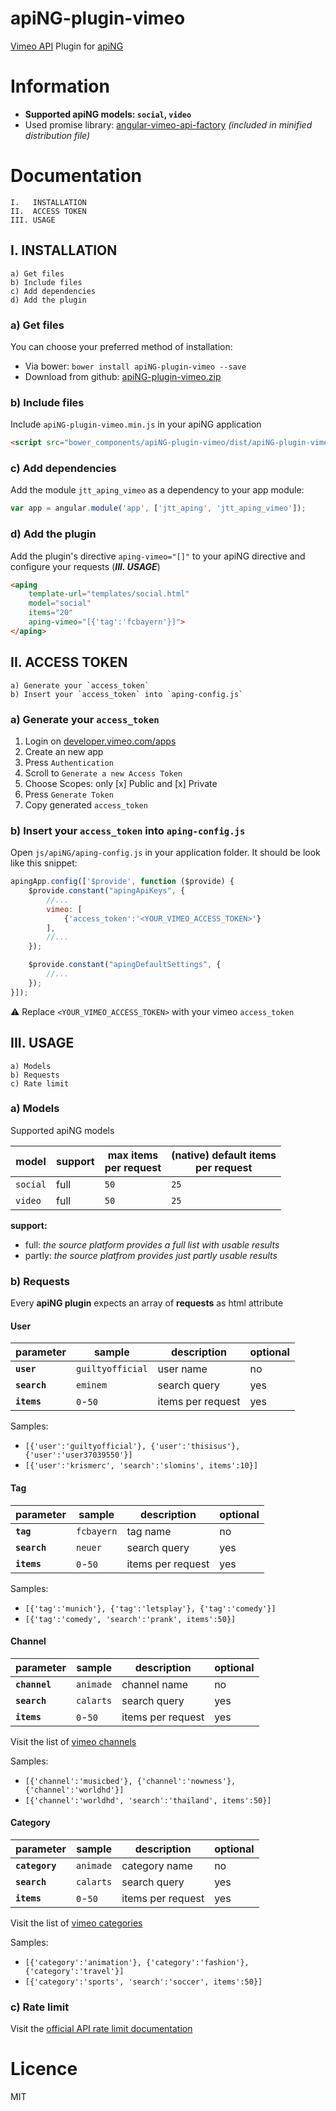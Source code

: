 # apiNG-plugin-vimeo
[Vimeo API](https://developer.vimeo.com/api) Plugin for [apiNG](https://github.com/JohnnyTheTank/apiNG)

# Information
* **Supported apiNG models: `social`, `video`**
* Used promise library: [angular-vimeo-api-factory](https://github.com/JohnnyTheTank/angular-vimeo-api-factory) _(included in minified distribution file)_

# Documentation
    I.   INSTALLATION
    II.  ACCESS TOKEN
    III. USAGE

## I. INSTALLATION
    a) Get files
    b) Include files
    c) Add dependencies
    d) Add the plugin

### a) Get files
You can choose your preferred method of installation:

* Via bower: `bower install apiNG-plugin-vimeo --save`
* Download from github: [apiNG-plugin-vimeo.zip](https://github.com/JohnnyTheTank/apiNG-plugin-vimeo/zipball/master)

### b) Include files
Include `apiNG-plugin-vimeo.min.js` in your apiNG application
```html
<script src="bower_components/apiNG-plugin-vimeo/dist/apiNG-plugin-vimeo.min.js"></script>
```

### c) Add dependencies
Add the module `jtt_aping_vimeo` as a dependency to your app module:
```js
var app = angular.module('app', ['jtt_aping', 'jtt_aping_vimeo']);
```

### d) Add the plugin
Add the plugin's directive `aping-vimeo="[]"` to your apiNG directive and configure your requests (_**III. USAGE**_)
```html
<aping
    template-url="templates/social.html"
    model="social"
    items="20"
    aping-vimeo="[{'tag':'fcbayern'}]">
</aping>
```

## II. ACCESS TOKEN
    a) Generate your `access_token`
    b) Insert your `access_token` into `aping-config.js`

### a) Generate your `access_token`
1. Login on [developer.vimeo.com/apps](https://developer.vimeo.com/apps)
2. Create an new app
3. Press `Authentication`
4. Scroll to `Generate a new Access Token`
5. Choose Scopes: only [x] Public and [x] Private
6. Press `Generate Token`
7. Copy generated `access_token`

### b) Insert your `access_token` into `aping-config.js`
Open `js/apiNG/aping-config.js` in your application folder. It should be look like this snippet:
```js
apingApp.config(['$provide', function ($provide) {
    $provide.constant("apingApiKeys", {
        //...
        vimeo: [
            {'access_token':'<YOUR_VIMEO_ACCESS_TOKEN>'}
        ],
        //...
    });

    $provide.constant("apingDefaultSettings", {
        //...
    });
}]);
```

:warning: Replace `<YOUR_VIMEO_ACCESS_TOKEN>` with your vimeo `access_token`

## III. USAGE
    a) Models
    b) Requests
    c) Rate limit

### a) Models
Supported apiNG models

|  model   | support | max items<br>per request | (native) default items<br>per request |
|----------|---------|---------|--------|
| `social` | full    | `50`   | `25`   |
| `video`  | full    | `50`   | `25`   |

**support:**
* full: _the source platform provides a full list with usable results_ <br>
* partly: _the source platfrom provides just partly usable results_


### b) Requests
Every **apiNG plugin** expects an array of **requests** as html attribute

#### User
|  parameter  | sample | description | optional |
|----------|---------|---------|---------|
| **`user`** | `guiltyofficial` | user name | no |
| **`search`** | `eminem` | search query | yes |
| **`items`**  | `0`-`50` | items per request |  yes  |

Samples:
* `[{'user':'guiltyofficial'}, {'user':'thisisus'}, {'user':'user37039550'}]`
* `[{'user':'krismerc', 'search':'slomins', items':10}]`

#### Tag
|  parameter  | sample | description | optional |
|----------|---------|---------|---------|
| **`tag`** | `fcbayern` | tag name | no |
| **`search`** | `neuer` | search query | yes |
| **`items`**  | `0`-`50` | items per request |  yes  |

Samples:
* `[{'tag':'munich'}, {'tag':'letsplay'}, {'tag':'comedy'}]`
* `[{'tag':'comedy', 'search':'prank', items':50}]`

#### Channel
|  parameter  | sample | description | optional |
|----------|---------|---------|---------|
| **`channel`** | `animade` | channel name | no |
| **`search`** | `calarts` | search query | yes |
| **`items`**  | `0`-`50` | items per request |  yes  |

Visit the list of [vimeo channels](https://vimeo.com/channels/)

Samples:
* `[{'channel':'musicbed'}, {'channel':'nowness'}, {'channel':'worldhd'}]`
* `[{'channel':'worldhd', 'search':'thailand', items':50}]`

#### Category
|  parameter  | sample | description | optional |
|----------|---------|---------|---------|
| **`category`** | `animade` | category name | no |
| **`search`** | `calarts` | search query | yes |
| **`items`**  | `0`-`50` | items per request |  yes  |

Visit the list of [vimeo categories](https://vimeo.com/categories/)

Samples:
* `[{'category':'animation'}, {'category':'fashion'}, {'category':'travel'}]`
* `[{'category':'sports', 'search':'soccer', items':50}]`

### c) Rate limit
Visit the [official API rate limit documentation](https://developer.vimeo.com/guidelines/rate-limiting)

# Licence
MIT
